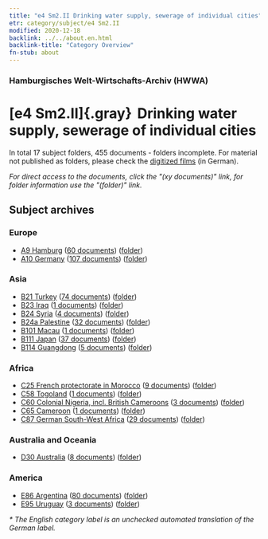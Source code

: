 ```yaml
---
title: "e4 Sm2.II Drinking water supply, sewerage of individual cities"
etr: category/subject/e4 Sm2.II
modified: 2020-12-18
backlink: ../../about.en.html
backlink-title: "Category Overview"
fn-stub: about
---
```


### Hamburgisches Welt-Wirtschafts-Archiv (HWWA)
# [e4 Sm2.II]{.gray}&#8201; Drinking water supply, sewerage of individual cities&#160; 





In total 17 subject folders, 455 documents - folders incomplete.
For material not published as folders, please check the [digitized films](/film/h1_sh) (in German).

_For direct access to the documents, click the "(xy documents)" link, for folder information use the "(folder)" link._

## Subject archives



### Europe

- [A9 Hamburg](../../../geo/about.en.html#A9) (<a href="https://dfg-viewer.de/show/?tx_dlf[id]=https://pm20.zbw.eu/mets/sh/1409xx/140905/1442xx/144269/public.mets.en.xml" target="_blank">60 documents</a>) ([folder](http://purl.org/pressemappe20/folder/sh/140905,144269))
- [A10 Germany](../../../geo/about.en.html#A10) (<a href="https://dfg-viewer.de/show/?tx_dlf[id]=https://pm20.zbw.eu/mets/sh/1261xx/126128/1442xx/144269/public.mets.en.xml" target="_blank">107 documents</a>) ([folder](http://purl.org/pressemappe20/folder/sh/126128,144269))

### Asia

- [B21 Turkey](../../../geo/about.en.html#B21) (<a href="https://dfg-viewer.de/show/?tx_dlf[id]=https://pm20.zbw.eu/mets/sh/1411xx/141111/1442xx/144269/public.mets.en.xml" target="_blank">74 documents</a>) ([folder](http://purl.org/pressemappe20/folder/sh/141111,144269))
- [B23 Iraq](../../../geo/about.en.html#B23) (<a href="https://dfg-viewer.de/show/?tx_dlf[id]=https://pm20.zbw.eu/mets/sh/1411xx/141113/1442xx/144269/public.mets.en.xml" target="_blank">1 documents</a>) ([folder](http://purl.org/pressemappe20/folder/sh/141113,144269))
- [B24 Syria](../../../geo/about.en.html#B24) (<a href="https://dfg-viewer.de/show/?tx_dlf[id]=https://pm20.zbw.eu/mets/sh/1411xx/141114/1442xx/144269/public.mets.en.xml" target="_blank">4 documents</a>) ([folder](http://purl.org/pressemappe20/folder/sh/141114,144269))
- [B24a Palestine](../../../geo/about.en.html#B24a) (<a href="https://dfg-viewer.de/show/?tx_dlf[id]=https://pm20.zbw.eu/mets/sh/1411xx/141115/1442xx/144269/public.mets.en.xml" target="_blank">32 documents</a>) ([folder](http://purl.org/pressemappe20/folder/sh/141115,144269))
- [B101 Macau](../../../geo/about.en.html#B101) (<a href="https://dfg-viewer.de/show/?tx_dlf[id]=https://pm20.zbw.eu/mets/sh/1412xx/141267/1442xx/144269/public.mets.en.xml" target="_blank">1 documents</a>) ([folder](http://purl.org/pressemappe20/folder/sh/141267,144269))
- [B111 Japan](../../../geo/about.en.html#B111) (<a href="https://dfg-viewer.de/show/?tx_dlf[id]=https://pm20.zbw.eu/mets/sh/1412xx/141272/1442xx/144269/public.mets.en.xml" target="_blank">37 documents</a>) ([folder](http://purl.org/pressemappe20/folder/sh/141272,144269))
- [B114 Guangdong](../../../geo/about.en.html#B114) (<a href="https://dfg-viewer.de/show/?tx_dlf[id]=https://pm20.zbw.eu/mets/sh/1412xx/141275/1442xx/144269/public.mets.en.xml" target="_blank">5 documents</a>) ([folder](http://purl.org/pressemappe20/folder/sh/141275,144269))

### Africa

- [C25 French protectorate in Morocco](../../../geo/about.en.html#C25) (<a href="https://dfg-viewer.de/show/?tx_dlf[id]=https://pm20.zbw.eu/mets/sh/1413xx/141358/1442xx/144269/public.mets.en.xml" target="_blank">9 documents</a>) ([folder](http://purl.org/pressemappe20/folder/sh/141358,144269))
- [C58 Togoland](../../../geo/about.en.html#C58) (<a href="https://dfg-viewer.de/show/?tx_dlf[id]=https://pm20.zbw.eu/mets/sh/1414xx/141408/1442xx/144269/public.mets.en.xml" target="_blank">1 documents</a>) ([folder](http://purl.org/pressemappe20/folder/sh/141408,144269))
- [C60 Colonial Nigeria, incl. British Cameroons](../../../geo/about.en.html#C60) (<a href="https://dfg-viewer.de/show/?tx_dlf[id]=https://pm20.zbw.eu/mets/sh/1414xx/141409/1442xx/144269/public.mets.en.xml" target="_blank">3 documents</a>) ([folder](http://purl.org/pressemappe20/folder/sh/141409,144269))
- [C65 Cameroon](../../../geo/about.en.html#C65) (<a href="https://dfg-viewer.de/show/?tx_dlf[id]=https://pm20.zbw.eu/mets/sh/1414xx/141410/1442xx/144269/public.mets.en.xml" target="_blank">1 documents</a>) ([folder](http://purl.org/pressemappe20/folder/sh/141410,144269))
- [C87 German South-West Africa](../../../geo/about.en.html#C87) (<a href="https://dfg-viewer.de/show/?tx_dlf[id]=https://pm20.zbw.eu/mets/sh/1414xx/141450/1442xx/144269/public.mets.en.xml" target="_blank">29 documents</a>) ([folder](http://purl.org/pressemappe20/folder/sh/141450,144269))

### Australia and Oceania

- [D30 Australia](../../../geo/about.en.html#D30) (<a href="https://dfg-viewer.de/show/?tx_dlf[id]=https://pm20.zbw.eu/mets/sh/1416xx/141621/1442xx/144269/public.mets.en.xml" target="_blank">8 documents</a>) ([folder](http://purl.org/pressemappe20/folder/sh/141621,144269))

### America

- [E86 Argentina](../../../geo/about.en.html#E86) (<a href="https://dfg-viewer.de/show/?tx_dlf[id]=https://pm20.zbw.eu/mets/sh/1416xx/141692/1442xx/144269/public.mets.en.xml" target="_blank">80 documents</a>) ([folder](http://purl.org/pressemappe20/folder/sh/141692,144269))
- [E95 Uruguay](../../../geo/about.en.html#E95) (<a href="https://dfg-viewer.de/show/?tx_dlf[id]=https://pm20.zbw.eu/mets/sh/1416xx/141695/1442xx/144269/public.mets.en.xml" target="_blank">3 documents</a>) ([folder](http://purl.org/pressemappe20/folder/sh/141695,144269))


_* The English category label is an unchecked automated translation of the German label._

